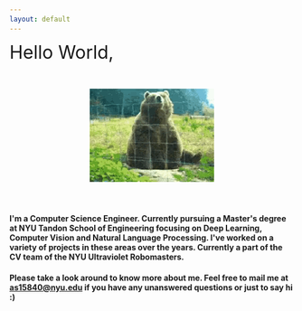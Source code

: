 ```yaml
---
layout: default
---
```


<!-- <html style="background-image: url('assets/bin/seaweed_tile.jpg')"> -->
<html>
<style>
    .divhw {

        background-image: url("assets/bin/hwbg.jpeg");
        background-repeat: no-repeat;
        background-position: center; 
        background-size: contain;
        width: 600px;
        height: 50px
    }
</style>

<body >

<div class="divhw" ><font size=6>Hello World,</font> </div>
<br>
<br>

<center><img src="assets/bin/waving.gif"/></center>

<br>
<br>

</body>

 

<!--
<div>
<object data="../assets/bin/ANS_Resume_DS_ML.pdf" width="1000" height="1000" type='application/pdf'></object>
</div> -->

</html>


#### I'm a Computer Science Engineer. Currently pursuing a Master's degree at NYU Tandon School of Engineering focusing on Deep Learning, Computer Vision and Natural Language Processing. I've worked on a variety of projects in these areas over the years. Currently a part of the CV team of the NYU Ultraviolet Robomasters. 

#### Please take a look around to know more about me. Feel free to mail me at as15840@nyu.edu if you have any unanswered questions or just to say hi :) 
